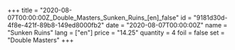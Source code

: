 +++
title = "2020-08-07T00:00:00Z_Double_Masters_Sunken_Ruins_[en]_false"
id = "9181d30d-4f8e-421f-89b8-149ed8000fb2"
date = "2020-08-07T00:00:00Z"
name = "Sunken Ruins"
lang = ["en"]
price = "14.25"
quantity = 4
foil = false
set = "Double Masters"
+++

